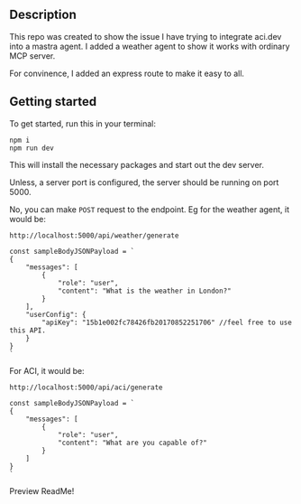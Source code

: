## Description

This repo was created to show the issue I have trying to integrate aci.dev into a mastra agent. I added a weather agent to show it works with ordinary MCP server.

For convinence, I added an express route to make it easy to all.

## Getting started

To get started, run this in your terminal:

```
npm i
npm run dev
```

This will install the necessary packages and start out the dev server.

Unless, a server port is configured, the server should be running on port 5000.

No, you can make `POST` request to the endpoint. Eg for the weather agent, it would be:

```
http://localhost:5000/api/weather/generate

const sampleBodyJSONPayload = `
{
    "messages": [
        {
            "role": "user",
            "content": "What is the weather in London?"
        }
    ],
    "userConfig": {
        "apiKey": "15b1e002fc78426fb20170852251706" //feel free to use this API.
    }
}
`

```

For ACI, it would be:

```
http://localhost:5000/api/aci/generate

const sampleBodyJSONPayload = `
{
    "messages": [
        {
            "role": "user",
            "content": "What are you capable of?"
        }
    ]
}
`
```

Preview ReadMe!
